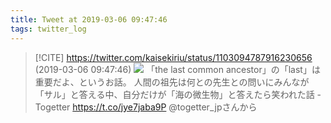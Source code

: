 ```yaml
---
title: Tweet at 2019-03-06 09:47:46
tags: twitter_log
---
```


> [!CITE] https://twitter.com/kaisekiriu/status/1103094787916230656 (2019-03-06 09:47:46)
> ![](https://twitter.com/kaisekiriu/status/1103094787916230656)
> 「the last common ancestor」の「last」は重要だよ、というお話。
> 人間の祖先は何との先生との問いにみんなが「サル」と答える中、自分だけが「海の微生物」と答えたら笑われた話 - Togetter https://t.co/jye7jaba9P @togetter_jpさんから
